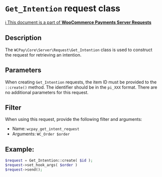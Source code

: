 # `Get_Intention` request class

[ℹ️ This document is a part of __WooCommerce Payments Server Requests__](../requests.md)

## Description

The `WCPay\Core\Server\Request\Get_Intention` class is used to construct the request for retrieving an intention.

## Parameters

When creating `Get_Intention` requests, the item ID must be provided to the `::create()` method. The identifier should be in the `pi_XXX` format.
There are no additional parameters for this request.

## Filter

When using this request, provide the following filter and arguments:

- Name: `wcpay_get_intent_request`
- Arguments: `WC_Order $order`

## Example:

```php
$request = Get_Intention::create( $id );
$request->set_hook_args( $order )
$request->send();
```
